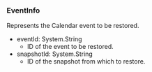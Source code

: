 ### EventInfo
Represents the Calendar event to be restored.

- eventId: System.String
  - ID of the event to be restored.
- snapshotId: System.String
  - ID of the snapshot from which to restore.
